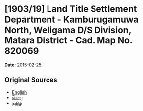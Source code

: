 # [1903/19] Land Title Settlement Department - Kamburugamuwa North, Weligama D/S Division, Matara District - Cad. Map No. 820069

**Date:** 2015-02-25

## Original Sources

- [English](https://documents.gov.lk/view/extra-gazettes/2015/2/1903-19_E.pdf)
- [සිංහල](https://documents.gov.lk/view/extra-gazettes/2015/2/1903-19_S.pdf)
- [தமிழ்](https://documents.gov.lk/view/extra-gazettes/2015/2/1903-19_T.pdf)

